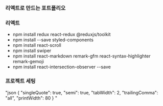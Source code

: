 ### 리액트로 만드는 포트폴리오

### 리액트

- npm install redux react-redux @reduxjs/toolkit
- npm install --save styled-components
- npm install react-scroll
- npm install swiper
- npm install react-markdown remark-gfm react-syntax-highlighter remark-gemoji
- npm install react-intersection-observer --save

### 프로젝트 세팅

"json
{
"singleQuote": true,
"semi": true,
"tabWidth": 2,
"trailingComma": "all",
"printWidth": 80
}
"
